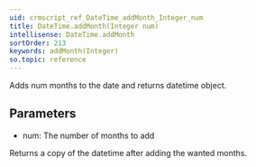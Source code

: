 ```yaml
---
uid: crmscript_ref_DateTime_addMonth_Integer_num
title: DateTime.addMonth(Integer num)
intellisense: DateTime.addMonth
sortOrder: 213
keywords: addMonth(Integer)
so.topic: reference
---
```


Adds num months to the date and returns datetime object.



## Parameters


 - num: The number of months to add


Returns a copy of the datetime after adding the wanted months.


